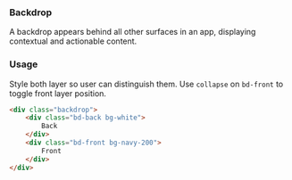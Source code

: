 ### Backdrop
A backdrop appears behind all other surfaces in an app, displaying contextual and actionable content.

### Usage
Style both layer so user can distinguish them.
Use `collapse` on `bd-front` to toggle front layer position.
```html
<div class="backdrop">
    <div class="bd-back bg-white">
        Back
    </div>
    <div class="bd-front bg-navy-200">
        Front
    </div>
</div>
```
